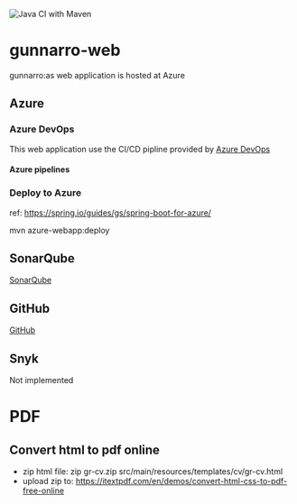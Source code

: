 ![Java CI with Maven](https://github.com/gunnarro/gunnarro-web/workflows/Java%20CI%20with%20Maven/badge.svg)

# gunnarro-web
gunnarro:as web application is hosted at Azure

## Azure

### Azure DevOps
This web application use the CI/CD pipline provided by [Azure DevOps](https://dev.azure.com)
#### Azure pipelines

### Deploy to Azure

ref: https://spring.io/guides/gs/spring-boot-for-azure/

mvn azure-webapp:deploy

## SonarQube

[SonarQube](https://sonarqube.com)

## GitHub
[GitHub](https://github.com)

## Snyk
Not implemented

# PDF
## Convert html to pdf online
- zip html file: zip gr-cv.zip src/main/resources/templates/cv/gr-cv.html
- upload zip to: https://itextpdf.com/en/demos/convert-html-css-to-pdf-free-online
